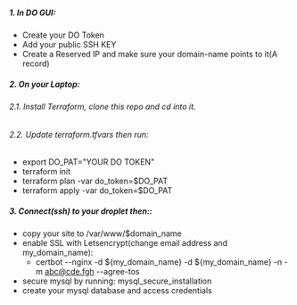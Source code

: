 
##### 1. In DO GUI:
 - Create your DO Token
 - Add your public SSH KEY 
 - Create a Reserved IP and make sure your domain-name points to it(A record)

##### 2. On your Laptop:
###### 2.1. Install Terraform, clone this repo and cd into it.
###### 2.2. Update terraform.tfvars then run:
 - export DO_PAT="YOUR DO TOKEN"
 - terraform init
 - terraform plan -var do_token=$DO_PAT
 - terraform apply -var do_token=$DO_PAT

##### 3. Connect(ssh) to your droplet then::
- copy your site to /var/www/$domain_name
- enable SSL with Letsencrypt(change email address and my_domain_name):
   + certbot --nginx -d ${my_domain_name} -d ${my_domain_name} -n -m abc@cde.fgh --agree-tos
- secure mysql by running: mysql_secure_installation
- create your mysql database and access credentials

